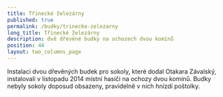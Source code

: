 ```yaml
---
title: Třinecké železárny
published: true
permalink: /budky/trinecke-zelezarny
long_title: Třinecké železárny
description: dvě dřevěné budky na ochozech dvou komínů
position: 44
layout: two_columns_page
---
```

Instalaci dvou dřevěných budek pro sokoly, které dodal Otakara Závalský, instalovali v listopadu 2014 místní hasiči na ochozy dvou komínů. Budky nebyly sokoly doposud obsazeny, pravidelně v nich hnízdí poštolky.

